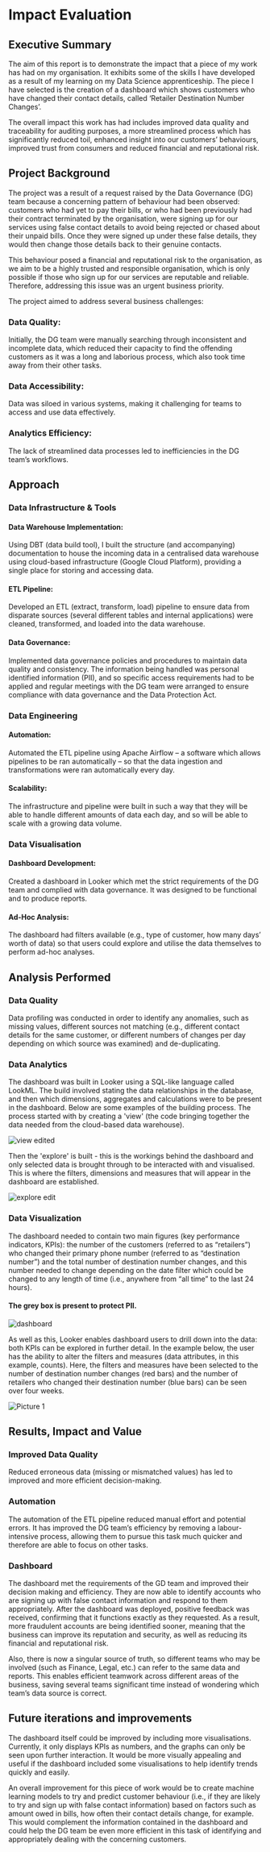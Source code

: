 # Impact Evaluation 

## Executive Summary

The aim of this report is to demonstrate the impact that a piece of my work has had on my organisation. It exhibits some of the skills I have developed as a result of my learning on my Data Science apprenticeship. The piece I have selected is the creation of a dashboard which shows customers who have changed their contact details, called ‘Retailer Destination Number Changes’. 

The overall impact this work has had includes improved data quality and traceability for auditing purposes, a more streamlined process which has significantly reduced toil, enhanced insight into our customers’ behaviours, improved trust from consumers and reduced financial and reputational risk. 


## Project Background

The project was a result of a request raised by the Data Governance (DG) team because a concerning pattern of behaviour had been observed: customers who had yet to pay their bills, or who had been previously had their contract terminated by the organisation, were signing up for our services using false contact details to avoid being rejected or chased about their unpaid bills. Once they were signed up under these false details, they would then change those details back to their genuine contacts. 

This behaviour posed a financial and reputational risk to the organisation, as we aim to be a highly trusted and responsible organisation, which is only possible if those who sign up for our services are reputable and reliable. Therefore, addressing this issue was an urgent business priority. 

The project aimed to address several business challenges:

### Data Quality:
Initially, the DG team were manually searching through inconsistent and incomplete data, which reduced their capacity to find the offending customers as it was a long and laborious process, which also took time away from their other tasks. 

### Data Accessibility:
Data was siloed in various systems, making it challenging for teams to access and use data effectively.

### Analytics Efficiency:
The lack of streamlined data processes led to inefficiencies in the DG team’s workflows.


## Approach

### Data Infrastructure & Tools

#### Data Warehouse Implementation: 
Using DBT (data build tool), I built the structure (and accompanying) documentation to house the incoming data in a centralised data warehouse using cloud-based infrastructure (Google Cloud Platform), providing a single place for storing and accessing data.

#### ETL Pipeline: 
Developed an ETL (extract, transform, load) pipeline to ensure data from disparate sources (several different tables and internal applications) were cleaned, transformed, and loaded into the data warehouse.

#### Data Governance:
Implemented data governance policies and procedures to maintain data quality and consistency. The information being handled was personal identified information (PII), and so specific access requirements had to be applied and regular meetings with the DG team were arranged to ensure compliance with data governance and the Data Protection Act. 

### Data Engineering

#### Automation: 
Automated the ETL pipeline using Apache Airflow – a software which allows pipelines to be ran automatically – so that the data ingestion and transformations were ran automatically every day.

#### Scalability: 
The infrastructure and pipeline were built in such a way that they will be able to handle different amounts of data each day, and so will be able to scale with a growing data volume.

### Data Visualisation

#### Dashboard Development: 
Created a dashboard in Looker which met the strict requirements of the DG team and complied with data governance. It was designed to be functional and to produce reports.

#### Ad-Hoc Analysis: 
The dashboard had filters available (e.g., type of customer, how many days’ worth of data) so that users could explore and utilise the data themselves to perform ad-hoc analyses. 


## Analysis Performed

### Data Quality
Data profiling was conducted in order to identify any anomalies, such as missing values, different sources not matching (e.g., different contact details for the same customer, or different numbers of changes per day depending on which source was examined) and de-duplicating. 

### Data Analytics
The dashboard was built in Looker using a SQL-like language called LookML. The build involved stating the data relationships in the database, and then which dimensions, aggregates and calculations were to be present in the dashboard. Below are some examples of the building process. The process started with by creating a 'view' (the code bringing together the data needed from the cloud-based data warehouse).

![view edited](https://github.com/BP0268119/Portfolio/assets/144491381/689ff23f-48da-445d-be1b-495b50c1b194)

Then the 'explore' is built - this is the workings behind the dashboard and only selected data is brought through to be interacted with and visualised. This is where the filters, dimensions and measures that will appear in the dashboard are established.

![explore edit](https://github.com/BP0268119/Portfolio/assets/144491381/c3d335fd-0267-46f0-8f88-45f3738d67f9)

### Data Visualization
The dashboard needed to contain two main figures (key performance indicators, KPIs): the number of the customers (referred to as “retailers”) who changed their primary phone number (referred to as “destination number”) and the total number of destination number changes, and this number needed to change depending on the date filter which could be changed to any length of time (i.e., anywhere from “all time” to the last 24 hours). 

#### The grey box is present to protect PII.
![dashboard](https://github.com/BP0268119/Portfolio/assets/144491381/14043fd4-1b77-4249-801f-1fdb3bdd598c)

As well as this, Looker enables dashboard users to drill down into the data: both KPIs can be explored in further detail. In the example below, the user has the ability to alter the filters and measures (data attributes, in this example, counts). Here, the filters and measures have been selected to the number of destination number changes (red bars) and the number of retailers who changed their destination number (blue bars) can be seen over four weeks. 

![Picture 1](https://github.com/BP0268119/Portfolio/assets/144491381/1375b3c1-1732-41d4-8eb9-0dae965e497d)


## Results, Impact and Value

### Improved Data Quality
Reduced erroneous data (missing or mismatched values) has led to improved and more efficient decision-making.

### Automation
The automation of the ETL pipeline reduced manual effort and potential errors. It has improved the DG team’s efficiency by removing a labour-intensive process, allowing them to pursue this task much quicker and therefore are able to focus on other tasks. 

### Dashboard
The dashboard met the requirements of the GD team and improved their decision making and efficiency. They are now able to identify accounts who are signing up with false contact information and respond to them appropriately. After the dashboard was deployed, positive feedback was received, confirming that it functions exactly as they requested. As a result, more fraudulent accounts are being identified sooner, meaning that the business can improve its reputation and security, as well as reducing its financial and reputational risk. 

Also, there is now a singular source of truth, so different teams who may be involved (such as Finance, Legal, etc.) can refer to the same data and reports. This enables efficient teamwork across different areas of the business, saving several teams significant time instead of wondering which team’s data source is correct. 


## Future iterations and improvements
The dashboard itself could be improved by including more visualisations. Currently, it only displays KPIs as numbers, and the graphs can only be seen upon further interaction. It would be more visually appealing and useful if the dashboard included some visualisations to help identify trends quickly and easily. 

An overall improvement for this piece of work would be to create machine learning models to try and predict customer behaviour (i.e., if they are likely to try and sign up with false contact information) based on factors such as amount owed in bills, how often their contact details change, for example. This would complement the information contained in the dashboard and could help the DG team be even more efficient in this task of identifying and appropriately dealing with the concerning customers. 
